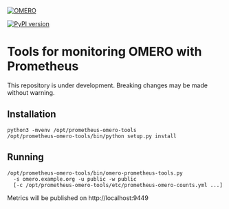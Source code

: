 [![OMERO](https://github.com/ome/omero-prometheus-tools/workflows/OMERO/badge.svg)](https://github.com/ome/omero-prometheus-tools/actions)

[![PyPI version](https://badge.fury.io/py/omero-prometheus-tools.svg)](https://badge.fury.io/py/omero-prometheus-tools)

# Tools for monitoring OMERO with Prometheus

This repository is under development.
Breaking changes may be made without warning.

## Installation

    python3 -mvenv /opt/prometheus-omero-tools
    /opt/prometheus-omero-tools/bin/python setup.py install

## Running

    /opt/prometheus-omero-tools/bin/omero-prometheus-tools.py
      -s omero.example.org -u public -w public
      [-c /opt/prometheus-omero-tools/etc/prometheus-omero-counts.yml ...]

Metrics will be published on http://localhost:9449
